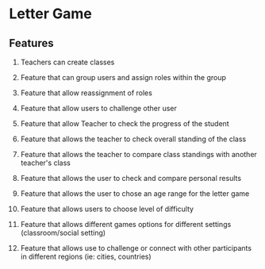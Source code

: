 # Letter Game
## Features
1. Teachers can create classes

2. Feature that can group users and assign roles within the group 

3. Feature that allow reassignment of roles 

4. Feature that allow users to challenge other user

5. Feature that allow Teacher to check the progress of the student

6. Feature that allows the teacher to check overall standing of the class

7. Feature that allows the teacher to compare class standings with another teacher's class

8. Feature that allows the user to check and compare personal results

9. Feature that allows the user to chose an age range for the letter game

10. Feature that allows users to choose level of difficulty

11. Feature that allows different games options for different settings (classroom/social setting)

12. Feature that allows use to challenge or connect with other participants in different regions (ie: cities, countries)